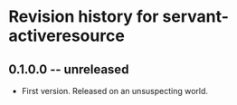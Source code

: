 # Revision history for servant-activeresource

## 0.1.0.0 -- unreleased

* First version. Released on an unsuspecting world.
